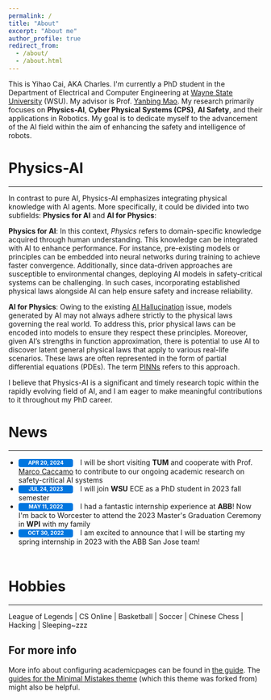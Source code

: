```yaml
---
permalink: /
title: "About"
excerpt: "About me"
author_profile: true
redirect_from: 
  - /about/
  - /about.html
---
```


This is Yihao Cai, AKA Charles. I'm currently a PhD student in the Department of Electrical and Computer Engineering at [Wayne State University](https://engineering.wayne.edu/electrical-computer) (WSU). My advisor is Prof. [Yanbing Mao](https://ymao578.github.io/index.html). My research primarily focuses on <b>Physics-AI</b>, <b>Cyber Physical Systems (CPS)</b>, <b>AI Safety</b>, and their applications in Robotics. My goal is to dedicate myself to the advancement of the AI field within the aim of enhancing the safety and intelligence of robots. 

Physics-AI
======
------

In contrast to pure AI, Physics-AI emphasizes integrating physical knowledge with AI agents. More specifically, it could be divided into two subfields: <b>Physics for AI</b> and <b>AI for Physics</b>:

<b>Physics for AI</b>: In this context, <em>Physics</em> refers to domain-specific knowledge acquired through human understanding. This knowledge can be integrated with AI to enhance performance. For instance, pre-existing models or principles can be embedded into neural networks during training to achieve faster convergence. Additionally, since data-driven approaches are susceptible to environmental changes, deploying AI models in safety-critical systems can be challenging. In such cases, incorporating established physical laws alongside AI can help ensure safety and increase reliability.

<b>AI for Physics</b>: Owing to the existing [AI Hallucination](https://en.wikipedia.org/wiki/Hallucination_(artificial_intelligence)) issue, models generated by AI may not always adhere strictly to the physical laws governing the real world. To address this, prior physical laws can be encoded into models to ensure they respect these principles. Moreover, given AI’s strengths in function approximation, there is potential to use AI to discover latent general physical laws that apply to various real-life scenarios. These laws are often represented in the form of partial differential equations (PDEs). The term [PINNs](https://maziarraissi.github.io/PINNs/) refers to this approach.

I believe that Physics-AI is a significant and timely research topic within the rapidly evolving field of AI, and I am eager to make meaningful contributions to it throughout my PhD career.

<!-- As a passionate technology enthusiast, I'm also a big fan of [Ironman](https://en.wikipedia.org/wiki/Iron_Man), and my curiosity extends to exploring various computer-related technologies, encompassing but not limited to computer systems and cybersecurity. -->


News
======
------

<style>
:root {
    --global-bg-color: #fff;
    --global-code-bg-color: rgba(181,9,172,0.05);
    --global-text-color: #000;
    --global-text-color-light: #828282;
    --global-theme-color: #0076df;
    --global-hover-color: #0076df;
    --global-footer-bg-color: #1c1c1d;
    --global-footer-text-color: #e8e8e8;
    --global-footer-link-color: #fff;
    --global-distill-app-color: #828282;
    --global-divider-color: rgba(0,0,0,.1);
    --global-card-bg-color: #fff;
}

table td, table th {
    color: var(--global-text-color);
}

.badge {
    color: var(--global-card-bg-color)!important;
    background-color: var(--global-theme-color)!important;
    font-size: .83rem;
    display: inline-block;
    padding: 0.25em 0.4em;
    font-size: 75%;
    font-weight: 700;
    line-height: 1;
    text-align: center;
    white-space: nowrap;
    vertical-align: baseline;
    border-radius: 0.25rem;
    transition: color .15s ease-in-out,background-color .15s ease-in-out,border-color .15s ease-in-out,box-shadow .15s ease-in-out;
}

.font-weight-bold {
    font-weight: 700!important;
}

.text-uppercase {
    text-transform: uppercase!important;
}

.align-middle {
    vertical-align: middle!important;
}

.table-responsive {
    display: block;
    width: 100%;
    overflow-x: auto;
    -webkit-overflow-scrolling: touch;
}
</style>

<div style="padding-bottom:10px"> 
  <ul style="padding-left:20px">
    <li>
      <span class="badge font-weight-bold danger-color-dark text-uppercase align-middle" style="min-width: 100px;"> Apr 20, 2024 </span> 
      <span style="padding-left:10px"> 
        I will be short visiting <b>TUM</b> and cooperate with Prof. <a href="https://rtsl.cps.mw.tum.de/personal_page/mcaccamo/">Marco Caccamo</a> to contribute to our ongoing academic research on safety-critical AI systems
      </span> 
    </li>
    <li>
      <span class="badge font-weight-bold danger-color-dark text-uppercase align-middle" style="min-width: 100px;"> Jul 24, 2023 </span> 
      <span style="padding-left:10px"> 
        I will join <b>WSU</b> ECE as a PhD student in 2023 fall semester
      </span> 
    </li>
    <li>
      <span class="badge font-weight-bold danger-color-dark text-uppercase align-middle" style="min-width: 100px;"> May 11, 2022 </span> 
      <span style="padding-left:10px"> 
        I had a fantastic internship experience at <b>ABB</b>! Now I'm back to Worcester to attend the 2023 Master's Graduation Ceremony in <b>WPI</b> with my family 
      </span> 
    </li>
    <li>
      <span class="badge font-weight-bold danger-color-dark text-uppercase align-middle" style="min-width: 100px;"> Oct 30, 2022 </span> 
      <span style="padding-left:10px"> 
        I am excited to announce that I will be starting my spring internship in 2023 with the ABB San Jose team!  
      </span> 
    </li>
  </ul>
</div>



Hobbies
======
------
League of Legends | CS Online | Basketball | Soccer | Chinese Chess | Hacking | Sleeping~zzz

For more info
------
More info about configuring academicpages can be found in [the guide](https://academicpages.github.io/markdown/). The [guides for the Minimal Mistakes theme](https://mmistakes.github.io/minimal-mistakes/docs/configuration/) (which this theme was forked from) might also be helpful.
